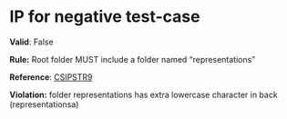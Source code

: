 # IP for negative test-case

**Valid**: False

**Rule:** Root folder MUST include a folder named “representations”

**Reference**: [CSIPSTR9](https://dilcisboard.github.io/E-ARK-CSIP/specification/implementation/structure/#CSIPSTR9)

**Violation:** folder representations has extra lowercase character in back (representationsa)